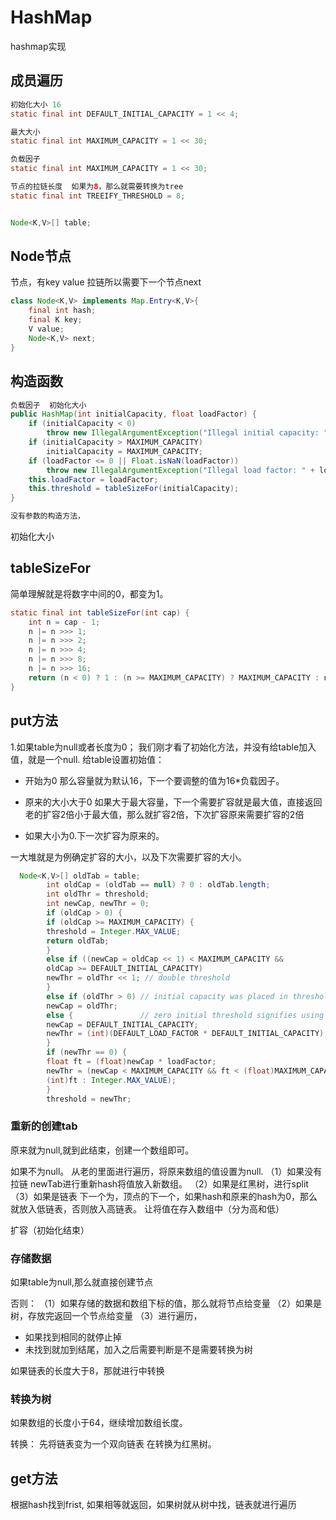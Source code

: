 # HashMap

hashmap实现

## 成员遍历

```java
初始化大小 16
static final int DEFAULT_INITIAL_CAPACITY = 1 << 4;

最大大小
static final int MAXIMUM_CAPACITY = 1 << 30;

负载因子
static final int MAXIMUM_CAPACITY = 1 << 30;

节点的拉链长度  如果为8，那么就需要转换为tree
static final int TREEIFY_THRESHOLD = 8;


Node<K,V>[] table;
```

## Node节点

节点，有key value 拉链所以需要下一个节点next

```java
class Node<K,V> implements Map.Entry<K,V>{
    final int hash;
    final K key;
    V value;
    Node<K,V> next;
}
```

## 构造函数

```java
负载因子  初始化大小
public HashMap(int initialCapacity, float loadFactor) {
    if (initialCapacity < 0)
        throw new IllegalArgumentException("Illegal initial capacity: " + initialCapacity);
    if (initialCapacity > MAXIMUM_CAPACITY)
        initialCapacity = MAXIMUM_CAPACITY;
    if (loadFactor <= 0 || Float.isNaN(loadFactor))
        throw new IllegalArgumentException("Illegal load factor: " + loadFactor);
    this.loadFactor = loadFactor;
    this.threshold = tableSizeFor(initialCapacity);
}

没有参数的构造方法，
```

初始化大小

## tableSizeFor

简单理解就是将数字中间的0，都变为1。

```java
static final int tableSizeFor(int cap) {
    int n = cap - 1;
    n |= n >>> 1;
    n |= n >>> 2;
    n |= n >>> 4;
    n |= n >>> 8;
    n |= n >>> 16;
    return (n < 0) ? 1 : (n >= MAXIMUM_CAPACITY) ? MAXIMUM_CAPACITY : n + 1;
}
```

## put方法

1.如果table为null或者长度为0；
我们刚才看了初始化方法，并没有给table加入值，就是一个null.
给table设置初始值：

- 开始为0
那么容量就为默认16，下一个要调整的值为16*负载因子。

- 原来的大小大于0
如果大于最大容量，下一个需要扩容就是最大值，直接返回
老的扩容2倍小于最大值，那么就扩容2倍，下次扩容原来需要扩容的2倍
  
- 如果大小为0.下一次扩容为原来的。

一大堆就是为例确定扩容的大小，以及下次需要扩容的大小。

```java
  Node<K,V>[] oldTab = table;
        int oldCap = (oldTab == null) ? 0 : oldTab.length;
        int oldThr = threshold;
        int newCap, newThr = 0;
        if (oldCap > 0) {
        if (oldCap >= MAXIMUM_CAPACITY) {
        threshold = Integer.MAX_VALUE;
        return oldTab;
        }
        else if ((newCap = oldCap << 1) < MAXIMUM_CAPACITY &&
        oldCap >= DEFAULT_INITIAL_CAPACITY)
        newThr = oldThr << 1; // double threshold
        }
        else if (oldThr > 0) // initial capacity was placed in threshold
        newCap = oldThr;
        else {               // zero initial threshold signifies using defaults
        newCap = DEFAULT_INITIAL_CAPACITY;
        newThr = (int)(DEFAULT_LOAD_FACTOR * DEFAULT_INITIAL_CAPACITY);
        }
        if (newThr == 0) {
        float ft = (float)newCap * loadFactor;
        newThr = (newCap < MAXIMUM_CAPACITY && ft < (float)MAXIMUM_CAPACITY ?
        (int)ft : Integer.MAX_VALUE);
        }
        threshold = newThr;
```

### 重新的创建tab

原来就为null,就到此结束，创建一个数组即可。

如果不为null。
从老的里面进行遍历，将原来数组的值设置为null.
（1）如果没有拉链
newTab进行重新hash将值放入新数组。
（2）如果是红黑树，进行split
（3）如果是链表
下一个为，顶点的下一个，如果hash和原来的hash为0，那么就放入低链表，否则放入高链表。
让将值在存入数组中（分为高和低）


扩容（初始化结束）

### 存储数据

如果table为null,那么就直接创建节点

否则：
（1）如果存储的数据和数组下标的值，那么就将节点给变量
（2）如果是树，存放完返回一个节点给变量
（3）进行遍历，
- 如果找到相同的就停止掉
- 未找到就加到结尾，加入之后需要判断是不是需要转换为树

如果链表的长度大于8，那就进行中转换

### 转换为树

如果数组的长度小于64，继续增加数组长度。


转换：
先将链表变为一个双向链表
在转换为红黑树。


## get方法

根据hash找到frist, 如果相等就返回，如果树就从树中找，链表就进行遍历